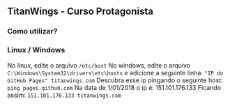 ## TitanWings - Curso Protagonista
### Como utilizar?
### Linux / Windows
No linux, edite o arquivo `/etc/host`
No windows, edite o arquivo `C:\Windows\System32\drivers\etc\hosts`
e adicione a seguinte linha:
`"IP do GitHub Pages" titanwings.com`
Descubra esse ip pingando o seguinte host: `ping pages.github.com`
Na data de 1/01/2018 o ip é: 151.101.176.133
Ficando assim: `151.101.176.133 titanwings.com`